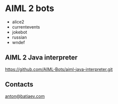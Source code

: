 # AIML 2 bots

- alice2
- currentevents
- jokebot
- russian
- wndef

## AIML 2 Java interpreter
https://github.com/AIML-Bots/aiml-java-interpreter.git

## Contacts
anton@batiaev.com